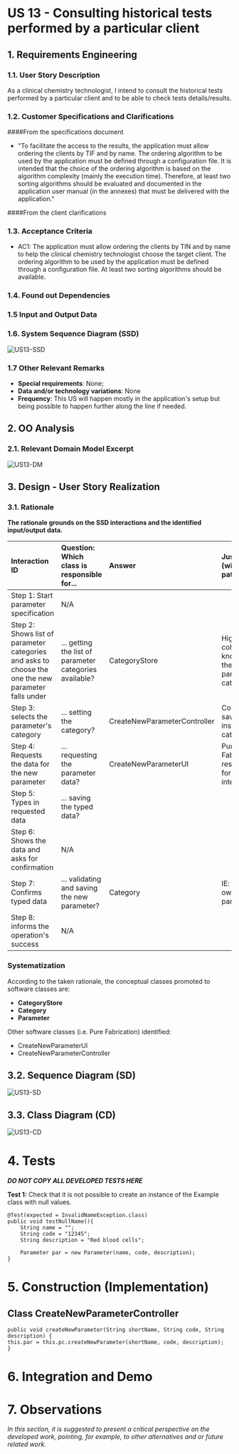 # US 13 - Consulting historical tests performed by a particular client

## 1. Requirements Engineering

### 1.1. User Story Description

As a clinical chemistry technologist, I intend to consult the historical tests performed by a particular client and to be able to check tests details/results.

### 1.2. Customer Specifications and Clarifications

####From the specifications document

* "To facilitate the access to the results, the application must allow ordering the clients by TIF and by name. The ordering algorithm to be used by the application must be defined through a configuration file. It is intended that the choice of the ordering algorithm is based on the algorithm complexity (mainly the execution time). Therefore, at least two sorting algorithms should be evaluated and documented in the application user manual (in the annexes) that must be delivered with the application."

####From the client clarifications


### 1.3. Acceptance Criteria

* AC1: The application must allow ordering the clients by TIN and by name to help the clinical chemistry technologist choose the target client. The ordering algorithm to be used by the application must be defined through a configuration file. At least two sorting algorithms should be available.

### 1.4. Found out Dependencies



### 1.5 Input and Output Data



### 1.6. System Sequence Diagram (SSD)

![US13-SSD](US13_SSD.svg)

### 1.7 Other Relevant Remarks

* **Special requirements**: None;
* **Data and/or technology variations**: None
* **Frequency**: This US will happen mostly in the application's setup but being possible to happen further along the line if needed.

## 2. OO Analysis

### 2.1. Relevant Domain Model Excerpt

![US13-DM](US13_DM.svg)

## 3. Design - User Story Realization

### 3.1. Rationale

**The rationale grounds on the SSD interactions and the identified input/output data.**

| Interaction ID | Question: Which class is responsible for... | Answer  | Justification (with patterns)  |
|:-------------  |:---------------------|:------------|:---------------------------- |
| Step 1: Start parameter specification | N/A |  |  |
| Step 2: Shows list of parameter categories and asks to choose the one the new parameter falls under | ... getting the list of parameter categories available? | CategoryStore | High cohesion: knows all the parameter categories |
| Step 3: selects the parameter's category | ... setting the category? | CreateNewParameterController | Controller: saves instance of category |
| Step 4: Requests the data for the new parameter  | ... requesting the parameter data? | CreateNewParameterUI | Pure Fabrication: responsible for user interaction |
| Step 5: Types in requested data | ... saving the typed data? |  |  |
| Step 6: Shows the data and asks for confirmation | N/A |  |  |
| Step 7: Confirms typed data | ... validating and saving the new parameter? | Category | IE: knows its own parameters |
| Step 8: informs the operation's success | N/A |  |  |


### Systematization ##

According to the taken rationale, the conceptual classes promoted to software classes are:

* **CategoryStore**
* **Category**
* **Parameter**

Other software classes (i.e. Pure Fabrication) identified:
* CreateNewParameterUI
* CreateNewParameterController

## 3.2. Sequence Diagram (SD)

![US13-SD](US13_SD.svg)

## 3.3. Class Diagram (CD)

![US13-CD](US13_CD.svg)

# 4. Tests

**_DO NOT COPY ALL DEVELOPED TESTS HERE_**

**Test 1:** Check that it is not possible to create an instance of the Example class with null values.

	@Test(expected = InvalidNameException.class)
    public void testNullName(){
        String name = "";
        String code = "12345";
        String description = "Red blood cells";

        Parameter par = new Parameter(name, code, description);
    }

# 5. Construction (Implementation)

## Class CreateNewParameterController

    public void createNewParameter(String shortName, String code, String description) {
    this.par = this.pc.createNewParameter(shortName, code, description);
    }


# 6. Integration and Demo




# 7. Observations

*In this section, it is suggested to present a critical perspective on the developed work, pointing, for example, to other alternatives and or future related work.*





